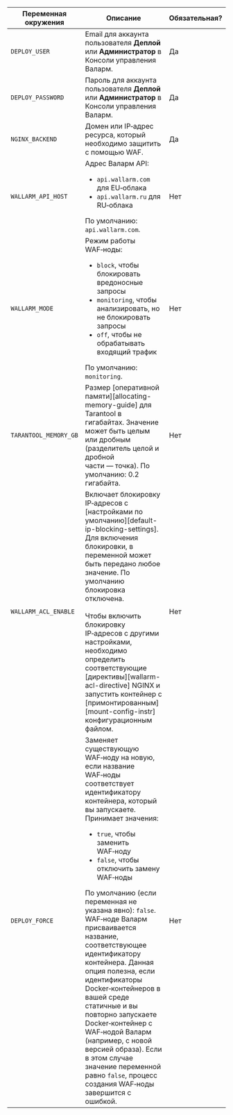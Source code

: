 Переменная окружения | Описание | Обязательная?
---- | ---- | -----
`DEPLOY_USER` | Email для аккаунта пользователя **Деплой** или **Администратор** в Консоли управления Валарм. | Да
`DEPLOY_PASSWORD` | Пароль для аккаунта пользователя **Деплой** или **Администратор** в Консоли управления Валарм. | Да
`NGINX_BACKEND` | Домен или IP‑адрес ресурса, который необходимо защитить с помощью WAF. | Да
`WALLARM_API_HOST` | Адрес Валарм API:<ul><li>`api.wallarm.com` для EU‑облака</li><li>`api.wallarm.ru` для RU‑облака</li></ul>По умолчанию: `api.wallarm.com`. | Нет
`WALLARM_MODE` | Режим работы WAF‑ноды:<ul><li>`block`, чтобы блокировать вредоносные запросы</li><li>`monitoring`, чтобы анализировать, но не блокировать запросы</li><li>`off`, чтобы не обрабатывать входящий трафик</li></ul>По умолчанию: `monitoring`. | Нет
`TARANTOOL_MEMORY_GB` | Размер [оперативной памяти][allocating-memory-guide] для Tarantool в гигабайтах. Значение может быть целым или дробным (разделитель целой и дробной части — точка). По умолчанию: 0.2 гигабайта. | Нет
`WALLARM_ACL_ENABLE` | Включает блокировку IP‑адресов с [настройками по умолчанию][default-ip-blocking-settings]. Для включения блокировки, в переменной может быть передано любое значение. По умолчанию блокировка отключена.<br><br>Чтобы включить блокировку IP‑адресов с другими настройками, необходимо определить соответствующие [директивы][wallarm-acl-directive] NGINX и запустить контейнер с [примонтированным][mount-config-instr] конфигурационным файлом. | Нет 
`DEPLOY_FORCE` | Заменяет существующую WAF‑ноду на новую, если название WAF‑ноды соответствует идентификатору контейнера, который вы запускаете. Принимает значения:<ul><li>`true`, чтобы заменить WAF‑ноду</li><li>`false`, чтобы отключить замену WAF‑ноды</li></ul>По умолчанию (если переменная не указана явно): `false`.<br>WAF‑ноде Валарм присваивается название, соответствующее идентификатору контейнера. Данная опция полезна, если идентификаторы Docker‑контейнеров в вашей среде статичные и вы повторно запускаете Docker‑контейнер с WAF‑нодой Валарм (например, с новой версией образа). Если в этом случае значение переменной равно `false`, процесс создания WAF‑ноды завершится с ошибкой. | Нет
